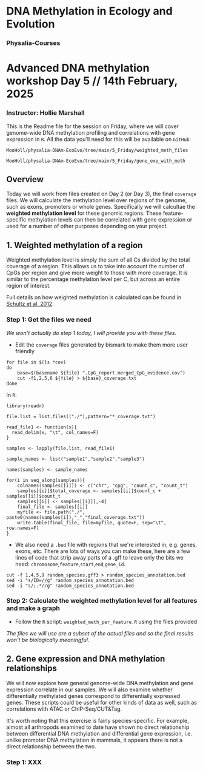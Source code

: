 # DNA Methylation in Ecology and Evolution

### Physalia-Courses 

# Advanced DNA methylation workshop Day 5 // 14th February, 2025
### Instructor: Hollie Marshall

This is the Readme file for the session on Friday, where we will cover genome-wide DNA methylation profiling and correlations with gene expression in `R`. All the data you'll need for this will be available on `GitHub`: 

`MooHoll/physalia-DNAm-EcoEvo/tree/main/5_Friday/weighted_meth_files`

`MooHoll/physalia-DNAm-EcoEvo/tree/main/5_Friday/gene_exp_with_meth`

## Overview

Today we will work from files created on Day 2 (or Day 3), the final `coverage` files. We will calculate the methylation level over regions of the genome, such as exons, promoters or whole genes. Specifically we will calcultae the **weighted methylation level** for these genomic regions. These feature-specific methylation levels can then be correlated with gene expression or used for a number of other purposes depending on your project.

## 1. Weighted methylation of a region
Weighted methylation level is simply the sum of all Cs divided by the total coverage of a region. This allows us to take into account the number of CpGs per region and give more weight to those with more coverage. It is similar to the percentage methylation level per C, but across an entire region of interest.

Full details on how weighted methylation is calculated can be found in [Schultz et al. 2012](https://www.cell.com/trends/genetics/abstract/S0168-9525(12)00171-0?_returnURL=https%3A%2F%2Flinkinghub.elsevier.com%2Fretrieve%2Fpii%2FS0168952512001710%3Fshowall%3Dtrue).

### Step 1: Get the files we need
*We won't actually do step 1 today, I will provide you with these files.*

* Edit the `coverage` files generated by bismark to make them more user friendly

```
for file in $(ls *cov)
do
    base=$(basename ${file} ".CpG_report.merged_CpG_evidence.cov")
    cut -f1,2,5,6 ${file} > ${base}_coverage.txt
done
```

In `R`:
```
library(readr)

file.list = list.files(("./"),pattern="*_coverage.txt")

read_file1 <- function(x){
  read_delim(x, "\t", col_names=F)
}

samples <- lapply(file.list, read_file1)

sample_names <- list("sample1","sample2","sample3")

names(samples) <- sample_names

for(i in seq_along(samples)){
    colnames(samples[[i]]) <- c("chr", "cpg", "count_c", "count_t")
    samples[[i]]$total_coverage <- samples[[i]]$count_c + samples[[i]]$count_t
    samples[[i]] <- samples[[i]][,-4]
    final_file <- samples[[i]]
    myfile <- file.path("./", paste0(names(samples[i]),"_","final_coverage.txt"))
    write.table(final_file, file=myfile, quote=F, sep="\t", row.names=F)
}
```

* We also need a `.bed` file with regions that we're interested in, e.g. genes, exons, etc. There are lots of ways you can make these, here are a few lines of code that strip away parts of a .gff to leave only the bits we need: `chromosome`,`feature`,`start`,`end`,`gene_id`.

```
cut -f 1,4,5,9 random_species.gff3 > random_species_annotation.bed
sed -i "s/ID=//g" random_species_annotation.bed
sed -i "s/;.*//g" random_species_annotation.bed
```
### Step 2: Calculate the weighted methylation level for all features and make a graph

* Follow the `R` script: `weighted_meth_per_feature.R` using the files provided

*The files we will use are a subset of the actual files and so the final results won't be biologically meaningful.*

## 2. Gene expression and DNA methylation relationships
We will now explore how general genome-wide DNA methylation and gene expression correlate in our samples. We will also examine whether differentially methylated genes correspond to differentially expressed genes. These scripts could be useful for other kinds of data as well, such as correlations with ATAC or ChIP-Seq/CUT&Tag.

It's worth noting that this exercise is fairly species-specific. For example, almost all arthropods examined to date have shown no direct relationship between differential DNA methylation and differential gene expression, i.e. unlike promoter DNA methylation in mammals, it appears there is not a direct relationship between the two.

### Step 1: XXX
